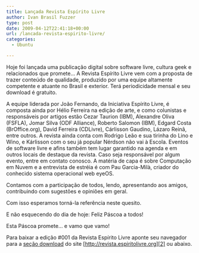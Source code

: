 ```yaml
---
title: Lançada Revista Espírito Livre
author: Ivan Brasil Fuzzer
type: post
date: 2009-04-12T22:41:18+00:00
url: /lancada-revista-espirito-livre/
categories:
  - Ubuntu

---
```

Hoje foi lançada uma publicação digital sobre software livre, cultura geek e relacionados que promete… A Revista Espírito Livre vem com a proposta de trazer conteúdo de qualidade, produzido por uma equipe altamente competente e atuante no Brasil e exterior. Terá periodicidade mensal e seu download é gratuito.

A equipe liderada por João Fernando, da Iniciativa Espírito Livre, é composta ainda por Hélio Ferreira na edição de arte, e como colunistas e responsáveis por artigos estão Cezar Taurion (IBM), Alexandre Oliva (FSFLA), Jomar Silva (ODF Alliance), Roberto Salomon (IBM), Edgard Costa (BrOffice.org), David Ferreira (CDLivre), Cárlisson Gaudino, Lázaro Reinã, entre outros. A revista ainda conta com Rodrigo Leão e sua tirinha do Lino e Wino, e Kárlisson com o seu já popular Nérdson não vai à Escola. Eventos de software livre e afins também tem lugar garantido na agenda e em outros locais de destaque da revista. Caso seja responsável por algum evento, entre em contato conosco. A matéria de capa é sobre Computação em Nuvem e a entrevista de estréia é com Pau Garcia-Milà, criador do conhecido sistema operacional web eyeOS.

Contamos com a participação de todos, lendo, apresentando aos amigos, contribuindo com sugestões e opiniões em geral.

Com isso esperamos torná-la referência neste quesito.

E não esquecendo do dia de hoje: Feliz Páscoa a todos!

Esta Páscoa promete… e vamo que vamo!

Para baixar a edição #001 da Revista Espírito Livre aponte seu navegador para a [seção download][1] do site [http://revista.espiritolivre.org][2] ou abaixo.

 [1]: http://www.revista.espiritolivre.org/?page_id=59
 [2]: http://revista.espiritolivre.org/